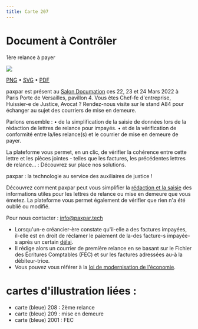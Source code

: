 ```yaml
---
title: Carte 207
---
```


# Document à Contrôler

1ère relance à payer


![](https://media.paxpar.tech/ludi/card_207_recto.png)

[PNG](https://media.paxpar.tech/ludi/card_207_recto.png) • [SVG](https://media.paxpar.tech/ludi/card_207_recto.svg) • [PDF](https://media.paxpar.tech/ludi/card_207_recto.pdf)

paxpar est présent au [Salon Documation](https://www.documation.fr/info_societe/527/paxpartech.html) ces 22, 23 et 24 Mars 2022 à Paris Porte de Versailles, pavillon 4. Vous êtes Chef-fe d'entreprise, Huissier-e de Justice, Avocat ? Rendez-nous visite sur le stand A84 pour échanger au sujet des courriers de mise en demeure.

Parlons ensemble :
  • de la simplification de la saisie de données lors de la rédaction de lettres de relance pour impayés. 
  • et de la vérification de conformité entre la/les relance(s) et le courrier de mise en demeure de payer. 


La plateforme vous permet, en un clic, de vérifier la cohérence entre cette lettre et les pièces jointes - telles que les factures, les précédentes lettres de relance... : Découvrez sur place nos solutions.

paxpar : la technologie au service des auxiliaires de justice !

Découvrez comment paxpar peut vous simplifier la [rédaction et la saisie](https://youtu.be/iElnViPmgxg) des informations utiles pour les lettres de relance ou mise en demeure que vous émetez. La plateforme vous permet également de vérifier que rien n'a été oublié ou modifié.

Pour nous contacter : info@paxpar.tech

- Lorsqu'un-e créancier-ère constate qu'il-elle a des factures impayées, il-elle est en droit de réclamer le paiement de la-des facture-s impayée-s après un certain [délai](https://www.service-public.fr/professionnels-entreprises/vosdroits/F23211).
- Il rédige alors un courrier de première relance en se basant sur le Fichier des Écritures Comptables (FEC) et sur les factures adressées au-à la débiteur-trice.
- Vous pouvez vous référer à la [loi de modernisation de l'économie](https://www.legifrance.gouv.fr/loda/id/JORFTEXT000019283050/).
# cartes d'illustration liées :
  - carte (bleue) 208 : 2ème relance
  - carte (bleue) 209 : mise en demeure
  - carte (bleue) 2001 : FEC


